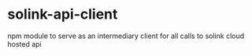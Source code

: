 # solink-api-client
npm module to serve as an intermediary client for all calls to solink cloud hosted api
